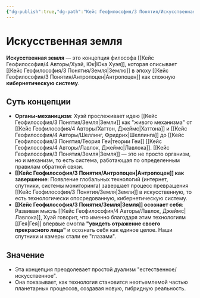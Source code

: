 ```yaml
---
{"dg-publish":true,"dg-path":"Кейс Геофилософия/3 Понятия/Искусственная земля","permalink":"/kejs-geofilosofiya/3-ponyatiya/iskusstvennaya-zemlya/","dgShowLocalGraph":true}
---
```


# Искусственная земля

**Искусственная земля** — это концепция философа [[Кейс Геофилософия/4 Авторы/Хуэй, Юк\|Юка Хуэя]], которая описывает [[Кейс Геофилософия/3 Понятия/Земля\|Землю]] в эпоху [[Кейс Геофилософия/3 Понятия/Антропоцен\|Антропоцен]] как сложную **кибернетическую систему**.

## Суть концепции
- **Органы-механицизм**: Хуэй прослеживает идею [[Кейс Геофилософия/3 Понятия/Земля\|Земли]] как "живого механизма" от [[Кейс Геофилософия/4 Авторы/Хаттон, Джеймс\|Хаттона]] и [[Кейс Геофилософия/4 Авторы/Шеллинг, Фридрих\|Шеллинга]] до [[Кейс Геофилософия/3 Понятия/Теория Геи\|теории Геи]] [[Кейс Геофилософия/4 Авторы/Лавлок, Джеймс\|Лавлока]]. [[Кейс Геофилософия/3 Понятия/Земля\|Земля]] — это не просто организм, но и механизм, то есть система, работающая по определенным правилам обратной связи.
- **[[Кейс Геофилософия/3 Понятия/Антропоцен\|Антропоцен]] как завершение**: Появление глобальных технологий (интернет, спутники, системы мониторинга) завершает процесс превращения [[Кейс Геофилософия/3 Понятия/Земля\|Земли]] в искусственную, то есть технологически опосредованную, кибернетическую систему.
- **[[Кейс Геофилософия/3 Понятия/Земля\|Земля]] осознает себя**: Развивая мысль [[Кейс Геофилософия/4 Авторы/Лавлок, Джеймс\|Лавлока]], Хуэй говорит, что именно благодаря этим технологиям [[Гея\|Гея]] впервые смогла **"увидеть отражение своего прекрасного лица"** и осознать себя как единое целое. Наши спутники и камеры стали ее "глазами".

## Значение
- Эта концепция преодолевает простой дуализм "естественное/искусственное".
- Она показывает, как технология становится неотъемлемой частью планетарных процессов, создавая новую, гибридную реальность.